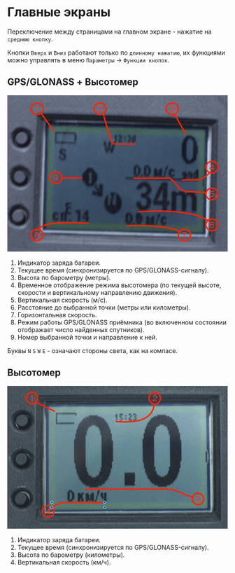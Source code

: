 # Главные экраны

Переключение между страницами на главном экране - нажатие на `среднюю кнопку`.

Кнопки `Вверх` и `Вниз` работают только по `длинному нажатию`, их функциями можно управлять в меню `Параметры` -> `Функции кнопок`.


## GPS/GLONASS + Высотомер

![](img/02.alt.gps.jpg)

1. Индикатор заряда батареи.
2. Текущее время (синхронизируется по GPS/GLONASS-сигналу).
3. Высота по барометру (метры).
4. Временное отображение режима высотомера (по текущей высоте, скорости и вертикальному направлению движения).
5. Вертикальная скорость (м/с).
6. Расстояние до выбранной точки (метры или километры).
7. Горизонтальная скорость.
8. Режим работы GPS/GLONASS приёмника (во включенном состоянии отображает число найденных спутников).
9. Номер выбранной точки и направление к ней.

Буквы `N` `S` `W` `E` - означают стороны света, как на компасе.

## Высотомер

![](img/02.altimeter.jpg)

1. Индикатор заряда батареи.
2. Текущее время (синхронизируется по GPS/GLONASS-сигналу).
3. Высота по барометру (километры).
4. Вертикальная скорость (км/ч).

